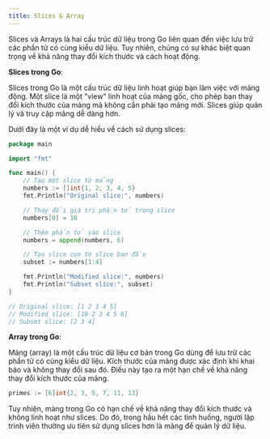 ```yaml
---
title: Slices & Array
---
```


Slices và Arrays là hai cấu trúc dữ liệu trong Go liên quan đến việc lưu trữ các phần tử có cùng kiểu dữ liệu. Tuy nhiên, chúng có sự khác biệt quan trọng về khả năng thay đổi kích thước và cách hoạt động.

**Slices trong Go**:

Slices trong Go là một cấu trúc dữ liệu linh hoạt giúp bạn làm việc với mảng động. Một slice là một "view" linh hoạt của mảng gốc, cho phép bạn thay đổi kích thước của mảng mà không cần phải tạo mảng mới. Slices giúp quản lý và truy cập mảng dễ dàng hơn.

Dưới đây là một ví dụ dễ hiểu về cách sử dụng slices:

```go
package main

import "fmt"

func main() {
    // Tạo một slice từ mảng
    numbers := []int{1, 2, 3, 4, 5}
    fmt.Println("Original slice:", numbers)

    // Thay đổi giá trị phần tử trong slice
    numbers[0] = 10

    // Thêm phần tử vào slice
    numbers = append(numbers, 6)

    // Tạo slice con từ slice ban đầu
    subset := numbers[1:4]

    fmt.Println("Modified slice:", numbers)
    fmt.Println("Subset slice:", subset)
}

// Original slice: [1 2 3 4 5]
// Modified slice: [10 2 3 4 5 6]
// Subset slice: [2 3 4]
```

**Array trong Go**:

Mảng (array) là một cấu trúc dữ liệu cơ bản trong Go dùng để lưu trữ các phần tử có cùng kiểu dữ liệu. Kích thước của mảng được xác định khi khai báo và không thay đổi sau đó. Điều này tạo ra một hạn chế về khả năng thay đổi kích thước của mảng.

```go
primes := [6]int{2, 3, 5, 7, 11, 13}
```

Tuy nhiên, mảng trong Go có hạn chế về khả năng thay đổi kích thước và không linh hoạt như slices. Do đó, trong hầu hết các tình huống, người lập trình viên thường ưu tiên sử dụng slices hơn là mảng để quản lý dữ liệu.
